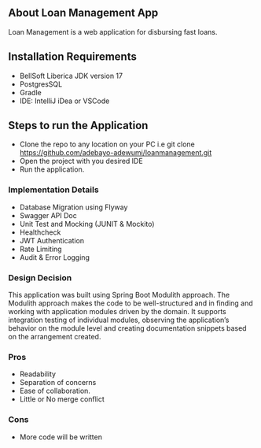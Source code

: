 ## About Loan Management App

Loan Management is a web application for disbursing fast loans.

## Installation Requirements
- BellSoft Liberica JDK version 17
- PostgresSQL
- Gradle
- IDE: IntelliJ iDea or VSCode

## Steps to run the Application
- Clone the repo to any location on your PC i.e git clone https://github.com/adebayo-adewumi/loanmanagement.git
- Open the project with you desired IDE
- Run the application.

### Implementation Details
- Database Migration using Flyway
- Swagger API Doc
- Unit Test and Mocking (JUNIT & Mockito)
- Healthcheck
- JWT Authentication
- Rate Limiting
- Audit & Error Logging

### Design Decision
This application was built using Spring Boot Modulith approach. 
The Modulith approach makes the code to be well-structured and in finding and working with application modules driven by the domain. It supports integration testing of individual modules, observing the application’s behavior on the module level and creating documentation snippets based on the arrangement created.

### Pros
- Readability
- Separation of concerns 
- Ease of collaboration.
- Little or No merge conflict

### Cons
- More code will be written

